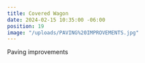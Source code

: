 ```yaml
---
title: Covered Wagon
date: 2024-02-15 10:35:00 -06:00
position: 19
image: "/uploads/PAVING%20IMPROVEMENTS.jpg"
---
```


Paving improvements
